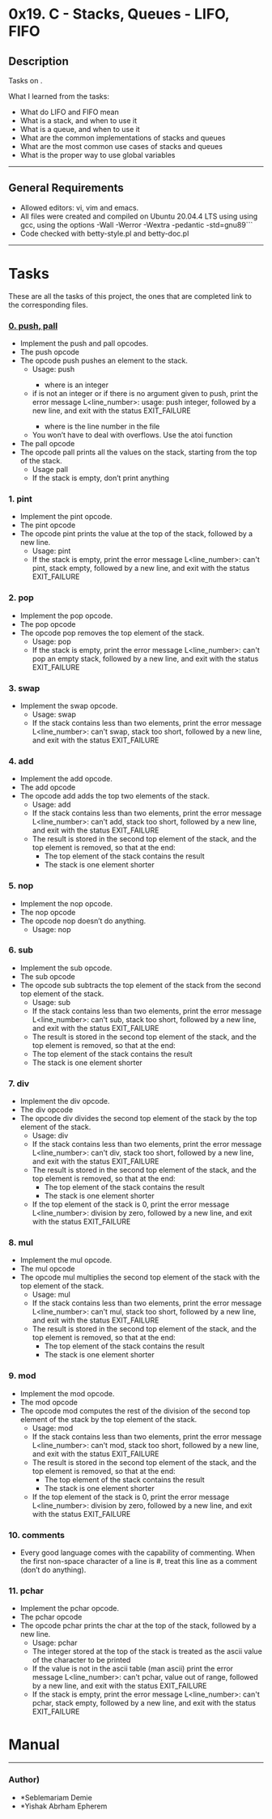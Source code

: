 # 0x19. C - Stacks, Queues - LIFO, FIFO

## Description

Tasks on .

What I learned from the tasks:

* What do LIFO and FIFO mean
* What is a stack, and when to use it
* What is a queue, and when to use it
* What are the common implementations of stacks and queues
* What are the most common use cases of stacks and queues
* What is the proper way to use global variables

---

## General Requirements
* Allowed editors: vi, vim and emacs.
* All files were created and compiled on Ubuntu 20.04.4 LTS using using gcc, using the options -Wall -Werror -Wextra -pedantic -std=gnu89```
* Code checked with betty-style.pl and betty-doc.pl

---

# Tasks

These are all the tasks of this project, the ones that are completed link to the corresponding files.

### [0. push, pall](./)
* Implement the push and pall opcodes.
* The push opcode
* The opcode push pushes an element to the stack.
  	- Usage: push <int>
		+ where <int> is an integer
	- if <int> is not an integer or if there is no argument given to push, print the error message L<line_number>: usage: push integer, followed by a new line, and exit with the status EXIT_FAILURE
		+ where is the line number in the file
	- You won’t have to deal with overflows. Use the atoi function
* The pall opcode
* The opcode pall prints all the values on the stack, starting from the top of the stack.
	- Usage pall
	- If the stack is empty, don’t print anything
### 1. pint
* Implement the pint opcode.
* The pint opcode
* The opcode pint prints the value at the top of the stack, followed by a new line.
	- Usage: pint
	- If the stack is empty, print the error message L<line_number>: can't pint, stack empty, followed by a new line, and exit with the status EXIT_FAILURE


### 2. pop
* Implement the pop opcode.
* The pop opcode
* The opcode pop removes the top element of the stack.
	- Usage: pop
	- If the stack is empty, print the error message L<line_number>: can't pop an empty stack, followed by a new line, and exit with the status EXIT_FAILURE


### 3. swap
* Implement the swap opcode.
	- Usage: swap
	- If the stack contains less than two elements, print the error message L<line_number>: can't swap, stack too short, followed by a new line, and exit with the status EXIT_FAILURE

### 4. add
* Implement the add opcode.
* The add opcode
* The opcode add adds the top two elements of the stack.
	- Usage: add
	- If the stack contains less than two elements, print the error message L<line_number>: can't add, stack too short, followed by a new line, and exit with the status EXIT_FAILURE
	- The result is stored in the second top element of the stack, and the top element is removed, so that at the end:
		+ The top element of the stack contains the result
		+ The stack is one element shorter

### 5. nop
* Implement the nop opcode.
* The nop opcode
* The opcode nop doesn’t do anything.
	- Usage: nop

### 6. sub
* Implement the sub opcode.
* The sub opcode
* The opcode sub subtracts the top element of the stack from the second top element of the stack.
	- Usage: sub
	- If the stack contains less than two elements, print the error message L<line_number>: can't sub, stack too short, followed by a new line, and exit with the status EXIT_FAILURE
	- The result is stored in the second top element of the stack, and the top element is removed, so that at the end:
	- The top element of the stack contains the result
	- The stack is one element shorter

### 7. div
* Implement the div opcode.
* The div opcode
* The opcode div divides the second top element of the stack by the top element of the stack.
	- Usage: div
	- If the stack contains less than two elements, print the error message L<line_number>: can't div, stack too short, followed by a new line, and exit with the status EXIT_FAILURE
	- The result is stored in the second top element of the stack, and the top element is removed, so that at the end:
		+ The top element of the stack contains the result
		+ The stack is one element shorter
	- If the top element of the stack is 0, print the error message L<line_number>: division by zero, followed by a new line, and exit with the status EXIT_FAILURE

### 8. mul
* Implement the mul opcode.
* The mul opcode
* The opcode mul multiplies the second top element of the stack with the top element of the stack.
	- Usage: mul
	- If the stack contains less than two elements, print the error message L<line_number>: can't mul, stack too short, followed by a new line, and exit with the status EXIT_FAILURE
	- The result is stored in the second top element of the stack, and the top element is removed, so that at the end:
		+ The top element of the stack contains the result
		+ The stack is one element shorter

### 9. mod
* Implement the mod opcode.
* The mod opcode
* The opcode mod computes the rest of the division of the second top element of the stack by the top element of the stack.
	- Usage: mod
	- If the stack contains less than two elements, print the error message L<line_number>: can't mod, stack too short, followed by a new line, and exit with the status EXIT_FAILURE
	- The result is stored in the second top element of the stack, and the top element is removed, so that at the end:
		+ The top element of the stack contains the result
		+ The stack is one element shorter
	- If the top element of the stack is 0, print the error message L<line_number>: division by zero, followed by a new line, and exit with the status EXIT_FAILURE

### 10. comments
* Every good language comes with the capability of commenting. When the first non-space character of a line is #, treat this line as a comment (don’t do anything).

### 11. pchar
* Implement the pchar opcode.
* The pchar opcode
* The opcode pchar prints the char at the top of the stack, followed by a new line.
	- Usage: pchar
	- The integer stored at the top of the stack is treated as the ascii value of the character to be printed
	- If the value is not in the ascii table (man ascii) print the error message L<line_number>: can't pchar, value out of range, followed by a new line, and exit with the status EXIT_FAILURE
	- If the stack is empty, print the error message L<line_number>: can't pchar, stack empty, followed by a new line, and exit with the status EXIT_FAILURE


# Manual


---

### Author)
* *Seblemariam Demie
* *Yishak Abrham Epherem
